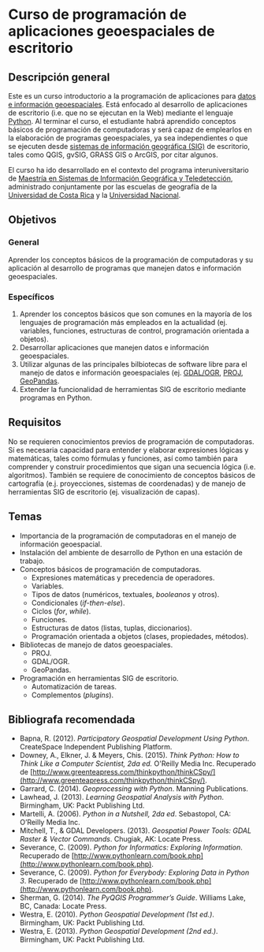 # Curso de programación de aplicaciones geoespaciales de escritorio

## Descripción general
Este es un curso introductorio a la programación de aplicaciones para [datos e información geoespaciales](https://es.wikipedia.org/wiki/Informaci%C3%B3n_geogr%C3%A1fica). Está enfocado al desarrollo de aplicaciones de escritorio (i.e. que no se ejecutan en la Web) mediante el lenguaje [Python](https://www.python.org). Al terminar el curso, el estudiante habrá aprendido conceptos básicos de programación de computadoras y será capaz de emplearlos en la elaboración de programas geoespaciales, ya sea independientes o que se ejecuten desde [sistemas de información geográfica (SIG)](https://es.wikipedia.org/wiki/Sistema_de_informaci%C3%B3n_geogr%C3%A1fica) de escritorio, tales como QGIS, gvSIG, GRASS GIS o ArcGIS, por citar algunos.

El curso ha ido desarrollado en el contexto del programa interuniversitario de [Maestría en Sistemas de Información Geográfica y Teledetección](http://www.mpsigte.geo.una.ac.cr/), administrado conjuntamente por las escuelas de geografía de la [Universidad de Costa Rica](https://www.ucr.ac.cr/) y la [Universidad Nacional](http://www.una.ac.cr/).

## Objetivos
### General
Aprender los conceptos básicos de la programación de computadoras y su aplicación al desarrollo de programas que manejen datos e información geoespaciales.

### Específicos
1. Aprender los conceptos básicos que son comunes en la mayoría de los lenguajes de programación más empleados en la actualidad (ej. variables, funciones, estructuras de control, programación orientada a objetos).
2. Desarrollar aplicaciones que manejen datos e información geoespaciales.
3. Utilizar algunas de las principales bilbiotecas de software libre para el manejo de datos e información geoespaciales (ej. [GDAL/OGR](http://www.gdal.org/), [PROJ](http://proj4.org/), [GeoPandas](http://geopandas.org/).
4. Extender la funcionalidad de herramientas SIG de escritorio mediante programas en Python.

## Requisitos
No se requieren conocimientos previos de programación de computadoras. Sí es necesaria capacidad para entender y elaborar expresiones lógicas y matemáticas, tales como fórmulas y funciones, así como también para comprender y construir procedimientos que sigan una secuencia lógica (i.e. algoritmos). También se requiere de conocimiento de conceptos básicos de cartografía (e.j. proyecciones, sistemas de coordenadas) y de manejo de herramientas SIG de escritorio (ej. visualización de capas).

## Temas
* Importancia de la programación de computadoras en el manejo de información geoespacial.
* Instalación del ambiente de desarrollo de Python en una estación de trabajo.
* Conceptos básicos de programación de computadoras.
    * Expresiones matemáticas y precedencia de operadores.
    * Variables.
    * Tipos de datos (numéricos, textuales, _booleanos_ y otros).
    * Condicionales (_if-then-else_).
    * Ciclos (_for_, _while_).
    * Funciones.
    * Estructuras de datos (listas, tuplas, diccionarios).
    * Programación orientada a objetos (clases, propiedades, métodos).
* Bibliotecas de manejo de datos geoespaciales.
    * PROJ.
    * GDAL/OGR.
    * GeoPandas.
* Programación en herramientas SIG de escritorio.
    * Automatización de tareas.
    * Complementos (_plugins_).

## Bibliografa recomendada
* Bapna, R. (2012). _Participatory Geospatial Development Using Python_. CreateSpace Independent Publishing Platform.
* Downey, A., Elkner, J. & Meyers, Chis. (2015). _Think Python: How to Think Like a Computer Scientist, 2da ed._  O'Reilly Media Inc. Recuperado de [http://www.greenteapress.com/thinkpython/thinkCSpy/](http://www.greenteapress.com/thinkpython/thinkCSpy/).
* Garrard, C. (2014). _Geoprocessing with Python_. Manning Publications.
* Lawhead, J. (2013). _Learning Geospatial Analysis with Python_. Birmingham, UK: Packt Publishing Ltd.
* Martelli, A. (2006). _Python in a Nutshell, 2da ed_. Sebastopol, CA: O’Reilly Media Inc.
* Mitchell, T., & GDAL Developers. (2013). _Geospatial Power Tools: GDAL Raster & Vector Commands_. Chugiak, AK: Locate Press.
* Severance, C. (2009). _Python for Informatics: Exploring Information_. Recuperado de [http://www.pythonlearn.com/book.php](http://www.pythonlearn.com/book.php). 
* Severance, C. (2009). _Python for Everybody: Exploring Data in Python 3_. Recuperado de [http://www.pythonlearn.com/book.php](http://www.pythonlearn.com/book.php).
* Sherman, G. (2014). _The PyQGIS Programmer’s Guide_. Williams Lake, BC, Canada: Locate Press.
* Westra, E. (2010). _Python Geospatial Development (1st ed.)_. Birmingham, UK: Packt Publishing Ltd.
* Westra, E. (2013). _Python Geospatial Development (2nd ed.)_. Birmingham, UK: Packt Publishing Ltd.
